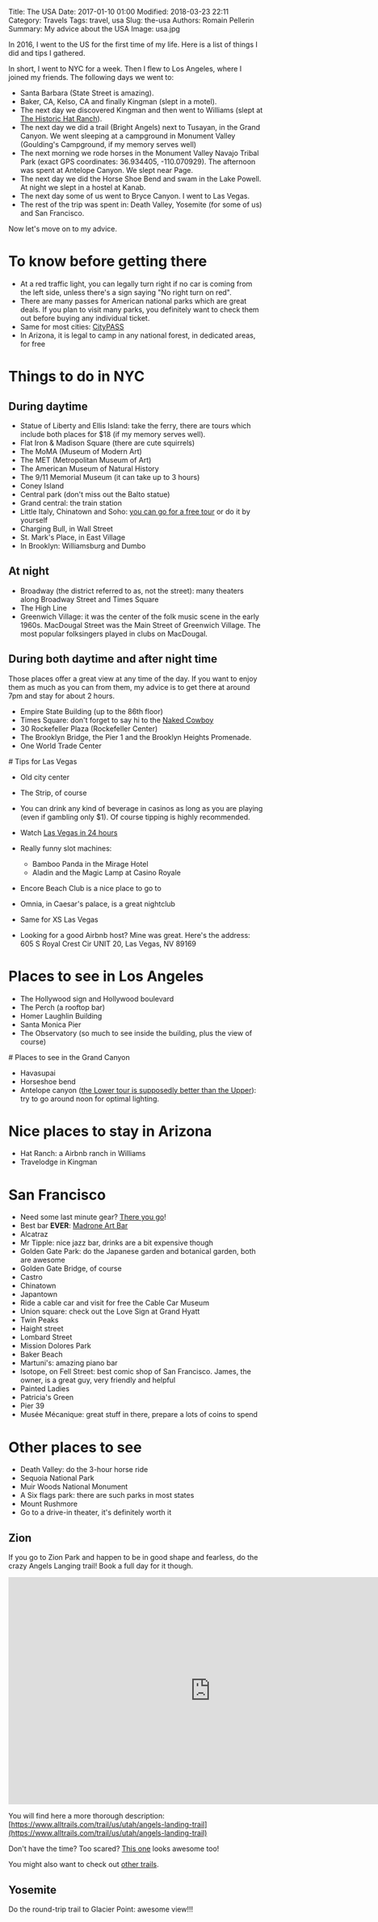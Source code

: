 Title: The USA
Date: 2017-01-10 01:00
Modified: 2018-03-23 22:11
Category: Travels
Tags: travel, usa
Slug: the-usa
Authors: Romain Pellerin
Summary: My advice about the USA
Image: usa.jpg

In 2016, I went to the US for the first time of my life. Here is a list of things I did and tips I gathered.

In short, I went to NYC for a week. Then I flew to Los Angeles, where I joined my friends. The following days we went to:

- Santa Barbara (State Street is amazing).
- Baker, CA, Kelso, CA and finally Kingman (slept in a motel).
- The next day we discovered Kingman and then went to Williams (slept at [The Historic Hat Ranch](https://historichatranch.com/)).
- The next day we did a trail (Bright Angels) next to Tusayan, in the Grand Canyon. We went sleeping at a campground in Monument Valley (Goulding's Campground, if my memory serves well)
- The next morning we rode horses in the Monument Valley Navajo Tribal Park (exact GPS coordinates: 36.934405, -110.070929). The afternoon was spent at Antelope Canyon. We slept near Page.
- The next day we did the Horse Shoe Bend and swam in the Lake Powell. At night we slept in a hostel at Kanab.
- The next day some of us went to Bryce Canyon. I went to Las Vegas.
- The rest of the trip was spent in: Death Valley, Yosemite (for some of us) and San Francisco.

Now let's move on to my advice.

# To know before getting there

- At a red traffic light, you can legally turn right if no car is coming from the left side, unless there's a sign saying "No right turn on red".
- There are many passes for American national parks which are great deals. If you plan to visit many parks, you definitely want to check them out before buying any individual ticket.
- Same for most cities: [CityPASS](http://www.citypass.com/)
- In Arizona, it is legal to camp in any national forest, in dedicated areas, for free

# Things to do in NYC

## During daytime

- Statue of Liberty and Ellis Island: take the ferry, there are tours which include both places for $18 (if my memory serves well).
- Flat Iron & Madison Square (there are cute squirrels)
- The MoMA (Museum of Modern Art)
- The MET (Metropolitan Museum of Art)
- The American Museum of Natural History
- The 9/11 Memorial Museum (it can take up to 3 hours)
- Coney Island
- Central park (don't miss out the Balto statue)
- Grand central: the train station
- Little Italy, Chinatown and Soho: [you can go for a free tour](http://www.freetoursbyfoot.com/new-york-tours/walking-tours/soho-little-italy-chinatown/) or do it by yourself
- Charging Bull, in Wall Street
- St. Mark's Place, in East Village
- In Brooklyn:  Williamsburg and Dumbo

## At night

- Broadway (the district referred to as, not the street): many theaters along Broadway Street and Times Square
- The High Line
- Greenwich Village: it was the center of the folk music scene in the early 1960s. MacDougal Street was the Main Street of Greenwich Village. The most popular folksingers played in clubs on MacDougal.

## During both daytime and after night time

Those places offer a great view at any time of the day. If you want to enjoy them as much as you can from them, my advice is to get there at around 7pm and stay for about 2 hours.

- Empire State Building (up to the 86th floor)
- Times Square: don't forget to say hi to the [Naked Cowboy](https://en.wikipedia.org/wiki/Naked_Cowboy)
- 30 Rockefeller Plaza (Rockefeller Center)
- The Brooklyn Bridge, the Pier 1 and the Brooklyn Heights Promenade.
- One World Trade Center

# Tips for Las Vegas

- Old city center
- The Strip, of course
- You can drink any kind of beverage in casinos as long as you are playing (even if gambling only $1). Of course tipping is highly recommended.
- Watch [Las Vegas in 24 hours](https://www.youtube.com/watch?v=mfve-4wuUz8)
- Really funny slot machines:

    - Bamboo Panda in the Mirage Hotel
    - Aladin and the Magic Lamp at Casino Royale

- Encore Beach Club is a nice place to go to
- Omnia, in Caesar's palace, is a great nightclub
- Same for XS Las Vegas
- Looking for a good Airbnb host? Mine was great. Here's the address: 605 S Royal Crest Cir UNIT 20, Las Vegas, NV 89169

# Places to see in Los Angeles

- The Hollywood sign and Hollywood boulevard
- The Perch (a rooftop bar)
- Homer Laughlin Building
- Santa Monica Pier
- The Observatory (so much to see inside the building, plus the view of course)

# Places to see in the Grand Canyon

- Havasupai
- Horseshoe bend
- Antelope canyon ([the Lower tour is supposedly better than the Upper](https://www.tripadvisor.com/ShowUserReviews-g60834-d4426581-r350723998-Upper_Antelope_Canyon-Page_Arizona.html)): try to go around noon for optimal lighting.

# Nice places to stay in Arizona

- Hat Ranch: a Airbnb ranch in Williams
- Travelodge in Kingman

# San Francisco

- Need some last minute gear? [There you go](https://www.lastmingear.com/)!
- Best bar **EVER**: [Madrone Art Bar](http://www.madroneartbar.com/)
- Alcatraz
- Mr Tipple: nice jazz bar, drinks are a bit expensive though
- Golden Gate Park: do the Japanese garden and botanical garden, both are awesome
- Golden Gate Bridge, of course
- Castro
- Chinatown
- Japantown
- Ride a cable car and visit for free the Cable Car Museum
- Union square: check out the Love Sign at Grand Hyatt
- Twin Peaks
- Haight street
- Lombard Street
- Mission Dolores Park
- Baker Beach
- Martuni's: amazing piano bar
- Isotope, on Fell Street: best comic shop of San Francisco. James, the owner, is a great guy, very friendly and helpful
- Painted Ladies
- Patricia's Green
- Pier 39
- Musée Mécanique: great stuff in there, prepare a lots of coins to spend

# Other places to see

- Death Valley: do the 3-hour horse ride
- Sequoia National Park
- Muir Woods National Monument
- A Six flags park: there are such parks in most states
- Mount Rushmore
- Go to a drive-in theater, it's definitely worth it

## Zion

If you go to Zion Park and happen to be in good shape and fearless, do the crazy Angels Langing trail! Book a full day for it though.

<iframe width="800" height="450" src="https://www.youtube-nocookie.com/embed/QXsbspHMcm4?rel=0" frameborder="0" allowfullscreen></iframe>

You will find here a more thorough description: [https://www.alltrails.com/trail/us/utah/angels-landing-trail](https://www.alltrails.com/trail/us/utah/angels-landing-trail)

Don't have the time? Too scared? [This one](https://www.citrusmilo.com/zionguide/obspoint.cfm) looks awesome too!

You might also want to check out [other trails](http://www.roadtrippin.fr/utah/zion/zion.php).

## Yosemite

Do the round-trip trail to Glacier Point: awesome view!!!
